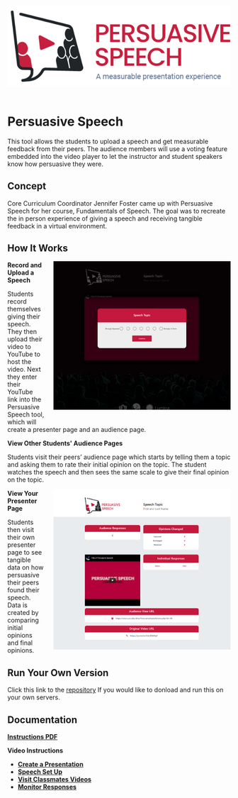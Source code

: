 <img style="align:center; margin-bottom:20px;" src="Assets\ImagesForTools\PersuasiveSpeech-Header.png">

# Persuasive Speech

This tool allows the students to upload a speech and get measurable feedback from their peers. The audience members will use a voting feature embedded into the video player to let the instructor and student speakers know how persuasive they were.

## Concept

Core Curriculum Coordinator Jennifer Foster came up with Persuasive Speech for her course, Fundamentals of Speech. The goal was to recreate the in person experience of giving a speech and receiving tangible feedback in a virtual environment.

## How It Works

<img style="float: right; margin-left:20px; margin-bottom:20px;" width="400" src="Assets\ImagesForTools\PersuasiveSpeech-Screenshot-2.png">

**Record and Upload a Speech**

Students record themselves giving their speech. They then upload their video to YouTube to host the video. Next they enter their YouTube link into the Persuasive Speech tool, which will create a presenter page and an audience page.

**View Other Students' Audience Pages**

Students visit their peers’ audience page which starts by telling them a topic and asking them to rate their initial opinion on the topic. The student watches the speech and then sees the same scale to give their final opinion on the topic.

<img style="float: right; margin-left:20px; margin-bottom:20px;" width="400" src="Assets\ImagesForTools\PersuasiveSpeech-Screenshot-1.png">

**View Your Presenter Page**

Students then visit their own presenter page to see tangible data on how persuasive their peers found their speech. Data is created by comparing initial opinions and final opinions.


## Run Your Own Version
Click this link to the [repository](https://github.com/UCO-IDEA/PersuasiveSpeech) If you would like to  donload and run this on your own servers.
## Documentation

<a href="https://cece.uco.edu/idea/Persuasivespeech/instructions/Persuasive%20Speech%20Instructions.pdf" target="_blank"><b>Instructions PDF</b></a>

**Video Instructions**

* <a href="https://www.youtube.com/watch?v=xnMKVlQoLEQ&feature=youtu.be" target="_blank"><b>Create a Presentation</b></a>
* <a href="https://www.youtube.com/watch?v=vZBq4oX5ccw&feature=youtu.be" target="_blank"><b>Speech Set Up</b></a>
* <a href="https://www.youtube.com/watch?v=DSrfVEPtjEs&feature=youtu.be" target="_blank"><b>Visit Classmates Videos</b></a>
* <a href="https://www.youtube.com/watch?v=xMyM17cLEA4&feature=youtu.be" target="_blank"><b>Monitor Responses</b></a>
